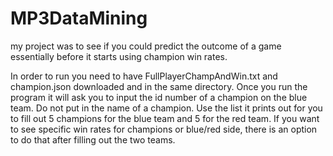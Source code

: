 # MP3DataMining
my project was to see if you could predict the outcome of a game essentially before it starts using champion win rates.

In order to run you need to have FullPlayerChampAndWin.txt and champion.json downloaded and in the same directory.
Once you run the program it will ask you to input the id number of a champion on the blue team. Do not put in the name of a champion. 
Use the list it prints out for you to fill out 5 champions for the blue team and 5 for the red team. If you want to see specific
win rates for champions or blue/red side, there is an option to do that after filling out the two teams.
